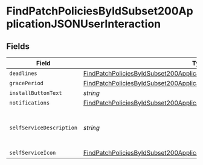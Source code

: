 # FindPatchPoliciesByIdSubset200ApplicationJSONUserInteraction


## Fields

| Field                                                                                                                                                                                 | Type                                                                                                                                                                                  | Required                                                                                                                                                                              | Description                                                                                                                                                                           | Example                                                                                                                                                                               |
| ------------------------------------------------------------------------------------------------------------------------------------------------------------------------------------- | ------------------------------------------------------------------------------------------------------------------------------------------------------------------------------------- | ------------------------------------------------------------------------------------------------------------------------------------------------------------------------------------- | ------------------------------------------------------------------------------------------------------------------------------------------------------------------------------------- | ------------------------------------------------------------------------------------------------------------------------------------------------------------------------------------- |
| `deadlines`                                                                                                                                                                           | [FindPatchPoliciesByIdSubset200ApplicationJSONUserInteractionDeadlines](../../models/operations/findpatchpoliciesbyidsubset200applicationjsonuserinteractiondeadlines.md)             | :heavy_minus_sign:                                                                                                                                                                    | N/A                                                                                                                                                                                   |                                                                                                                                                                                       |
| `gracePeriod`                                                                                                                                                                         | [FindPatchPoliciesByIdSubset200ApplicationJSONUserInteractionGracePeriod](../../models/operations/findpatchpoliciesbyidsubset200applicationjsonuserinteractiongraceperiod.md)         | :heavy_minus_sign:                                                                                                                                                                    | N/A                                                                                                                                                                                   |                                                                                                                                                                                       |
| `installButtonText`                                                                                                                                                                   | *string*                                                                                                                                                                              | :heavy_minus_sign:                                                                                                                                                                    | N/A                                                                                                                                                                                   | Update                                                                                                                                                                                |
| `notifications`                                                                                                                                                                       | [FindPatchPoliciesByIdSubset200ApplicationJSONUserInteractionNotifications](../../models/operations/findpatchpoliciesbyidsubset200applicationjsonuserinteractionnotifications.md)     | :heavy_minus_sign:                                                                                                                                                                    | N/A                                                                                                                                                                                   |                                                                                                                                                                                       |
| `selfServiceDescription`                                                                                                                                                              | *string*                                                                                                                                                                              | :heavy_minus_sign:                                                                                                                                                                    | N/A                                                                                                                                                                                   | Latest update for Google Chrome                                                                                                                                                       |
| `selfServiceIcon`                                                                                                                                                                     | [FindPatchPoliciesByIdSubset200ApplicationJSONUserInteractionSelfServiceIcon](../../models/operations/findpatchpoliciesbyidsubset200applicationjsonuserinteractionselfserviceicon.md) | :heavy_minus_sign:                                                                                                                                                                    | N/A                                                                                                                                                                                   |                                                                                                                                                                                       |